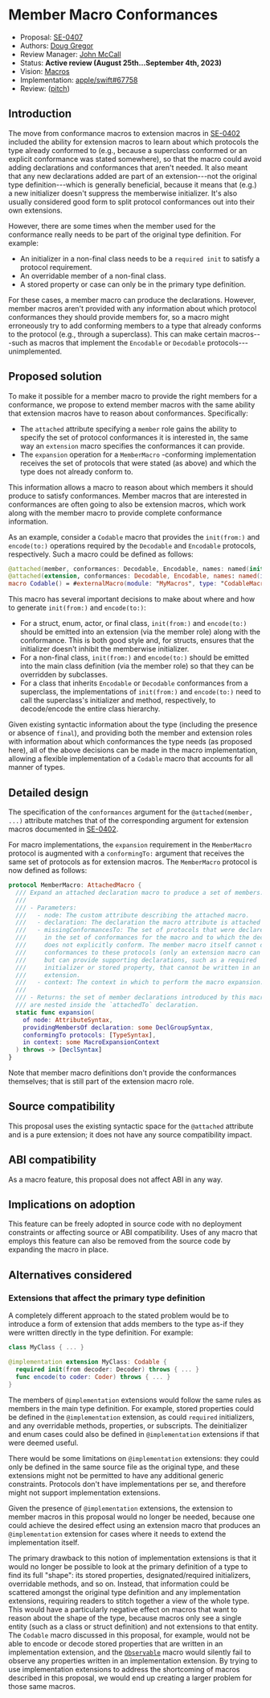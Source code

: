 # Member Macro Conformances

* Proposal: [SE-0407](0407-member-macro-conformances.md)
* Authors: [Doug Gregor](https://github.com/DougGregor)
* Review Manager: [John McCall](https://github.com/rjmccall)
* Status: **Active review (August 25th...September 4th, 2023)**
* Vision: [Macros](https://github.com/apple/swift-evolution/blob/main/visions/macros.md)
* Implementation: [apple/swift#67758](https://github.com/apple/swift/pull/67758)
* Review: ([pitch](https://forums.swift.org/t/pitch-member-macros-that-know-what-conformances-are-missing/66590))

## Introduction

The move from conformance macros to extension macros in [SE-0402](https://github.com/apple/swift-evolution/blob/main/proposals/0402-extension-macros.md) included the ability for extension macros to learn about which protocols the type already conformed to (e.g., because a superclass conformed or an explicit conformance was stated somewhere), so that the macro could avoid adding declarations and conformances that aren't needed. It also meant that any new declarations added are part of an extension---not the original type definition---which is generally beneficial, because it means that (e.g.) a new initializer doesn't suppress the memberwise initializer. It's also usually considered good form to split protocol conformances out into their own extensions.

However, there are some times when the member used for the conformance really needs to be part of the original type definition. For example:

- An initializer in a non-final class needs to be a `required init` to satisfy a protocol requirement.
- An overridable member of a non-final class.
- A stored property or case can only be in the primary type definition.

For these cases, a member macro can produce the declarations. However, member macros aren't provided with any information about which protocol conformances they should provide members for, so a macro might erroneously try to add conforming members to a type that already conforms to the protocol (e.g., through a superclass). This can make certain macros---such as macros that implement the `Encodable` or `Decodable` protocols---unimplemented.

## Proposed solution

To make it possible for a member macro to provide the right members for a conformance, we propose to extend member macros with the same ability that extension macros have to reason about conformances. Specifically:

* The `attached` attribute specifying a `member` role gains the ability to specify the set of protocol conformances it is interested in, the same way an `extension` macro specifies the conformances it can provide.
* The `expansion` operation for a `MemberMacro` -conforming implementation receives the set of protocols that were stated (as above) and which the type does not already conform to.

This information allows a macro to reason about which members it should produce to satisfy conformances. Member macros that are interested in conformances are often going to also be extension macros, which work along with the member macro to provide complete conformance information.

As an example, consider a `Codable` macro that provides the `init(from:)` and `encode(to:)` operations required by the `Decodable` and `Encodable` protocols, respectively. Such a macro could be defined as follows:

```swift
@attached(member, conformances: Decodable, Encodable, names: named(init(from:), encode(to:)))
@attached(extension, conformances: Decodable, Encodable, names: named(init(from:), encode(to:)))
macro Codable() = #externalMacro(module: "MyMacros", type: "CodableMacro")
```

This macro has several important decisions to make about where and how to generate `init(from:)` and `encode(to:)`:

* For a struct, enum, actor, or final class, `init(from:)` and `encode(to:)` should be emitted into an extension (via the member role) along with the conformance. This is both good style and, for structs, ensures that the initializer doesn't inhibit the memberwise initializer.
* For a non-final class, `init(from:)` and `encode(to:)` should be emitted into the main class definition (via the member role) so that they can be overridden by subclasses.
* For a class that inherits `Encodable` or `Decodable` conformances from a superclass, the implementations of `init(from:)` and `encode(to:)` need to call the superclass's initializer and method, respectively, to decode/encode the entire class hierarchy.

Given existing syntactic information about the type (including the presence or absence of `final`), and providing both the member and extension roles  with information about which conformances the type needs (as proposed here), all of the above decisions can be made in the macro implementation, allowing a flexible implementation of a `Codable` macro that accounts for all manner of types.

## Detailed design

The specification of the `conformances` argument for the `@attached(member, ...)` attribute matches that of the corresponding argument for extension macros documented in [SE-0402](https://github.com/apple/swift-evolution/blob/main/proposals/0402-extension-macros.md).  

For macro implementations, the `expansion` requirement in the  `MemberMacro` protocol is augmented with a `conformingTo:` argument that receives the same set of protocols as for extension macros. The `MemberMacro` protocol is now defined as follows:

```swift
protocol MemberMacro: AttachedMacro {
  /// Expand an attached declaration macro to produce a set of members.
  ///
  /// - Parameters:
  ///   - node: The custom attribute describing the attached macro.
  ///   - declaration: The declaration the macro attribute is attached to.
  ///   - missingConformancesTo: The set of protocols that were declared
  ///     in the set of conformances for the macro and to which the declaration
  ///     does not explicitly conform. The member macro itself cannot declare
  ///     conformances to these protocols (only an extension macro can do that),
  ///     but can provide supporting declarations, such as a required
  ///     initializer or stored property, that cannot be written in an
  ///     extension.
  ///   - context: The context in which to perform the macro expansion.
  ///
  /// - Returns: the set of member declarations introduced by this macro, which
  /// are nested inside the `attachedTo` declaration.
  static func expansion(
    of node: AttributeSyntax,
    providingMembersOf declaration: some DeclGroupSyntax,
    conformingTo protocols: [TypeSyntax],
    in context: some MacroExpansionContext
  ) throws -> [DeclSyntax]
}
```

Note that member macro definitions don't provide the conformances themselves; that is still part of the extension macro role.

## Source compatibility

This proposal uses the existing syntactic space for the `@attached` attribute and is a pure extension; it does not have any source compatibility impact.

## ABI compatibility

As a macro feature, this proposal does not affect ABI in any way.

## Implications on adoption

This feature can be freely adopted in source code with no deployment constraints or affecting source or ABI compatibility. Uses of any macro that employs this feature can also be removed from the source code by expanding the macro in place.

## Alternatives considered

### Extensions that affect the primary type definition

A completely different approach to the stated problem would be to introduce a form of extension that adds members to the type as-if they were written directly in the type definition. For example:

```swift
class MyClass { ... }

@implementation extension MyClass: Codable {
  required init(from decoder: Decoder) throws { ... }
  func encode(to coder: Coder) throws { ... }
}
```

The members of `@implementation` extensions would follow the same rules as members in the main type definition. For example, stored properties could be defined in the `@implementation` extension, as could `required` initializers, and any overridable methods, properties, or subscripts. The deinitializer and enum cases could also be defined in `@implementation` extensions if that were deemed useful.

There would be some limitations on `@implementation` extensions: they could only be defined in the same source file as the original type, and these extensions might not be permitted to have any additional generic constraints. Protocols don't have implementations per se, and therefore might not support implementation extensions.

Given the presence of `@implementation` extensions, the extension to member macros in this proposal would no longer be needed, because one could achieve the desired effect using an extension macro that produces an `@implementation` extension for cases where it needs to extend the implementation itself.

The primary drawback to this notion of implementation extensions is that it would no longer be possible to look at the primary definition of a type to find its full "shape": its stored properties, designated/required initializers, overridable methods, and so on.  Instead, that information could be scattered amongst the original type definition and any implementation extensions, requiring readers to stitch together a view of the whole type. This would have a particularly negative effect on macros that want to reason about the shape of the type, because macros only see a single entity (such as a class or struct definition) and not extensions to that entity. The `Codable` macro discussed in this proposal, for example, would not be able to encode or decode stored properties that are written in an implementation extension, and the [`Observable`](https://github.com/apple/swift-evolution/blob/main/proposals/0395-observability.md) macro would silently fail to observe any properties written in an implementation extension. By trying to use implementation extensions to address the shortcoming of macros described in this proposal, we would end up creating a larger problem for those same macros.
